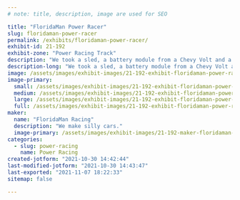 ```yaml
---
# note: title, description, image are used for SEO

title: "FloridaMan Power Racer"
slug: floridaman-power-racer
permalink: /exhibits/floridaman-power-racer/
exhibit-id: 21-192
exhibit-zone: "Power Racing Track"
description: "We took a sled, a battery module from a Chevy Volt and a chinese motor and made a racing kart! "
description-long: "We took a sled, a battery module from a Chevy Volt and a chinese motor and made a racing kart! "
image: /assets/images/exhibit-images/21-192-exhibit-floridaman-power-racer-floridaman-side-large.jpg
image-primary: 
  small: /assets/images/exhibit-images/21-192-exhibit-floridaman-power-racer-floridaman-side-small.jpg
  medium: /assets/images/exhibit-images/21-192-exhibit-floridaman-power-racer-floridaman-side-medium.jpg
  large: /assets/images/exhibit-images/21-192-exhibit-floridaman-power-racer-floridaman-side-large.jpg
  full: /assets/images/exhibit-images/21-192-exhibit-floridaman-power-racer-floridaman-side-full.jpg
maker: 
  name: "FloridaMan Racing"
  description: "We make silly cars."
  image-primary: /assets/images/exhibit-images/21-192-maker-floridaman-power-racer-floridaman-racing-medium.jpg
categories: 
  - slug: power-racing
    name: Power Racing
created-jotform: "2021-10-30 14:42:44"
last-modified-jotform: "2021-10-30 14:43:47"
last-exported: "2021-11-07 18:22:33"
sitemap: false

---
```


